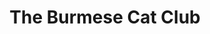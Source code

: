 ---
title: "The Burmese Cat Club"
description: "Class aptent taciti sociosqu ad litora torquent per conubia nostra, per inceptos hymenaeos. Phasellus viverra nulla ut metus varius laoreet. Praesent nec nisl a purus blandit viverra. Aliquam eu nunc."
link: "https://burmesecatclub.com"
---